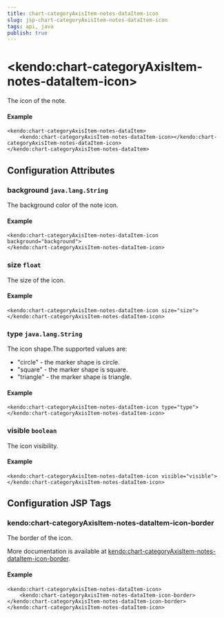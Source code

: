 ```yaml
---
title: chart-categoryAxisItem-notes-dataItem-icon
slug: jsp-chart-categoryAxisItem-notes-dataItem-icon
tags: api, java
publish: true
---
```


# \<kendo:chart-categoryAxisItem-notes-dataItem-icon\>

The icon of the note.

#### Example
    <kendo:chart-categoryAxisItem-notes-dataItem>
        <kendo:chart-categoryAxisItem-notes-dataItem-icon></kendo:chart-categoryAxisItem-notes-dataItem-icon>
    </kendo:chart-categoryAxisItem-notes-dataItem>

## Configuration Attributes

### background `java.lang.String`

The background color of the note icon.

#### Example
    <kendo:chart-categoryAxisItem-notes-dataItem-icon background="background">
    </kendo:chart-categoryAxisItem-notes-dataItem-icon>

### size `float`

The size of the icon.

#### Example
    <kendo:chart-categoryAxisItem-notes-dataItem-icon size="size">
    </kendo:chart-categoryAxisItem-notes-dataItem-icon>

### type `java.lang.String`

The icon shape.The supported values are:
* "circle" - the marker shape is circle.
* "square" - the marker shape is square.
* "triangle" - the marker shape is triangle.

#### Example
    <kendo:chart-categoryAxisItem-notes-dataItem-icon type="type">
    </kendo:chart-categoryAxisItem-notes-dataItem-icon>

### visible `boolean`

The icon visibility.

#### Example
    <kendo:chart-categoryAxisItem-notes-dataItem-icon visible="visible">
    </kendo:chart-categoryAxisItem-notes-dataItem-icon>


##  Configuration JSP Tags

### kendo:chart-categoryAxisItem-notes-dataItem-icon-border

The border of the icon.

More documentation is available at [kendo:chart-categoryAxisItem-notes-dataItem-icon-border](chart/categoryaxisitem-notes-dataitem-icon-border).

#### Example

    <kendo:chart-categoryAxisItem-notes-dataItem-icon>
        <kendo:chart-categoryAxisItem-notes-dataItem-icon-border></kendo:chart-categoryAxisItem-notes-dataItem-icon-border>
    </kendo:chart-categoryAxisItem-notes-dataItem-icon>

